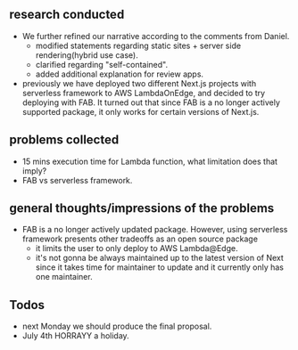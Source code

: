 ## research conducted
- We further refined our narrative according to the comments from Daniel.
	- modified statements regarding static sites + server side rendering(hybrid use case).
	- clarified regarding "self-contained".
	- added additional explanation for review apps.
- previously we have deployed two different Next.js projects with serverless framework to AWS LambdaOnEdge, and decided to try deploying with FAB. It turned out that since FAB is a no longer actively supported package, it only works for certain versions of Next.js.

##  problems collected
- 15 mins execution time for Lambda function, what limitation does that imply?
- FAB vs serverless framework.

## general thoughts/impressions of the problems
- FAB is a no longer actively updated package. However, using serverless framework presents other tradeoffs as an open source package
	-  it limits the user to only deploy to AWS Lambda@Edge. 
	-  it's not gonna be always maintained up to the latest version of Next since it takes time for maintainer to update and it currently only has one maintainer.

##  Todos
- next Monday we should produce the final proposal.
- July 4th HORRAYY a holiday.
	